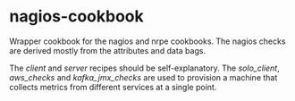 # nagios-cookbook

Wrapper cookbook for the nagios and nrpe cookbooks. The nagios checks are derived mostly from the attributes and data bags.

The _client_ and _server_ recipes should be self-explanatory. The _solo\_client_, _aws\_checks_ and _kafka\_jmx\_checks_ are used to provision a machine that collects metrics from different services at a single point.
